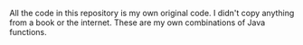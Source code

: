 All the code in this repository is my own original code. I didn't copy anything from a book or the internet. These are my own combinations of Java functions.
